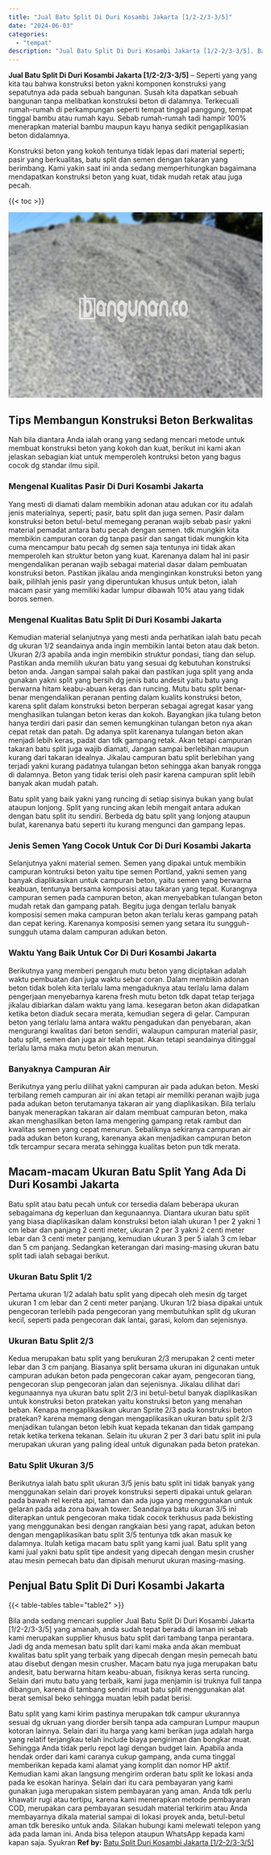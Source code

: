 ```yaml
---
title: "Jual Batu Split Di Duri Kosambi Jakarta [1/2-2/3-3/5]"
date: "2024-06-03"
categories: 
  - "tempat"
description: "Jual Batu Split Di Duri Kosambi Jakarta [1/2-2/3-3/5]. Batu split yang kami kirim pastinya merupakan tdk campur ukurannya sesuai dg ukruan yang diorder bersi..."
---
```


**Jual Batu Split Di Duri Kosambi Jakarta \[1/2-2/3-3/5\]** – Seperti yang yang kita tau bahwa konstruksi beton yakni komponen konstruksi yang sepatutnya ada pada sebuah bangunan. Susah kita dapatkan sebuah bangunan tanpa melibatkan konstruksi beton di dalamnya. Terkecuali rumah-rumah di perkampungan seperti tempat tinggal panggung, tempat tinggal bambu atau rumah kayu. Sebab rumah-rumah tadi hampir 100% menerapkan material bambu maupun kayu hanya sedikit pengaplikasian beton didalamnya.

Konstruksi beton yang kokoh tentunya tidak lepas dari material seperti; pasir yang berkualitas, batu split dan semen dengan takaran yang berimbang. Kami yakin saat ini anda sedang memperhitungkan bagaimana mendapatkan konstruksi beton yang kuat, tidak mudah retak atau juga pecah.

{{< toc >}}

![Jual Batu Split Di Duri Kosambi Jakarta [1/2-2/3-3/5]](/images/jual-batu-split-14.png)

## Tips Membangun Konstruksi Beton Berkwalitas

Nah bila diantara Anda ialah orang yang sedang mencari metode untuk membuat konstruksi beton yang kokoh dan kuat, berikut ini kami akan jelaskan sebagian kiat untuk memperoleh kontruksi beton yang bagus cocok dg standar ilmu sipil.

### Mengenal Kualitas Pasir Di Duri Kosambi Jakarta

Yang mesti di diamati dalam membikin adonan atau adukan cor itu adalah jenis materialnya, seperti; pasir, batu split dan juga semen. Pasir dalam konstruksi beton betul-betul memegang peranan wajib sebab pasir yakni material pemadat antara batu pecah dengan semen. tdk mungkin kita membikin campuran coran dg tanpa pasir dan sangat tidak mungkin kita cuma mencampur batu pecah dg semen saja tentunya ini tidak akan memperoleh kan struktur beton yang kuat. Karenanya dalam hal ini pasir mengendalikan peranan wajib sebagai material dasar dalam pembuatan konstruksi beton. Pastikan jikalau anda menginginkan konstruksi beton yang baik, pilihlah jenis pasir yang diperuntukan khusus untuk beton, ialah macam pasir yang memiliki kadar lumpur dibawah 10% atau yang tidak boros semen.

### Mengenal Kualitas Batu Split Di Duri Kosambi Jakarta

Kemudian material selanjutnya yang mesti anda perhatikan ialah batu pecah dg ukuran 1/2 seandainya anda ingin membikin lantai beton atau dak beton. Ukuran 2/3 apabila anda ingin membikin struktur pondasi, tiang dan selup. Pastikan anda memilih ukuran batu yang sesuai dg kebutuhan konstruksi beton anda. Jangan sampai salah pakai dan pastikan juga split yang anda gunakan yakni split yang bersih dg jenis batu andesit yaitu batu yang berwarna hitam keabu-abuan keras dan runcing. Mutu batu split benar-benar mengendalikan peranan penting dalam kualits konstruksi beton, karena split dalam konstruksi beton berperan sebagai agregat kasar yang menghasilkan tulangan beton keras dan kokoh. Bayangkan jika tulang beton hanya terdiri dari pasir dan semen kemungkinan tulangan beton nya akan cepat retak dan patah. Dg adanya split karenanya tulangan beton akan menjadi lebih keras, padat dan tdk gampang retak. Akan tetapi campuran takaran batu split juga wajib diamati, Jangan sampai berlebihan maupun kurang dari takaran idealnya. Jikalau campuran batu split berlebihan yang terjadi yakni kurang padatnya tulangan beton sehingga akan banyak rongga di dalamnya. Beton yang tidak terisi oleh pasir karena campuran split lebih banyak akan mudah patah.

Batu split yang baik yakni yang runcing di setiap sisinya bukan yang bulat ataupun lonjong. Split yang runcing akan lebih mengait antara adukan dengan batu split itu sendiri. Berbeda dg batu split yang lonjong ataupun bulat, karenanya batu seperti itu kurang mengunci dan gampang lepas.

### Jenis Semen Yang Cocok Untuk Cor Di Duri Kosambi Jakarta

Selanjutnya yakni material semen. Semen yang dipakai untuk membikin campuran kontruksi beton yaitu tipe semen Portland, yakni semen yang banyak diaplikasikan untuk campuran beton, yaitu semen yang berwarna keabuan, tentunya bersama komposisi atau takaran yang tepat. Kurangnya campuran semen pada campuran beton, akan menyebabkan tulangan beton mudah retak dan gampang patah. Begitu juga dengan terlalu banyak komposisi semen maka campuran beton akan terlalu keras gampang patah dan cepat kering. Karenanya komposisi semen yang setara itu sungguh-sungguh utama dalam campuran adukan beton.

### Waktu Yang Baik Untuk Cor Di Duri Kosambi Jakarta

Berikutnya yang memberi pengaruh mutu beton yang diciptakan adalah waktu pembuatan dan juga waktu sebar coran. Dalam membikin adonan beton tidak boleh kita terlalu lama mengaduknya atau terlalu lama dalam pengerjaan menyebarnya karena fresh mutu beton tdk dapat tetap terjaga jikalau dibiarkan dalam waktu yang lama. kesegaran beton akan didapatkan ketika beton diaduk secara merata, kemudian segera di gelar. Campuran beton yang terlalu lama antara waktu pengadukan dan penyebaran, akan mengurangi kwalitas dari beton sendiri, walaupun campuran material pasir, batu split, semen dan juga air telah tepat. Akan tetapi seandainya ditinggal terlalu lama maka mutu beton akan menurun.

### Banyaknya Campuran Air

Berikutnya yang perlu dilihat yakni campuran air pada adukan beton. Meski terbilang remeh campuran air ini akan tetapi air memiliki peranan wajib juga pada adukan beton terutamanya takaran air yang diaplikasikan. Bila terlalu banyak menerapkan takaran air dalam membuat campuran beton, maka akan menghasilkan beton lama mengering gampang retak rambut dan kwalitas semen yang cepat menurun. Sebaliknya sekiranya campuran air pada adukan beton kurang, karenanya akan menjadikan campuran beton tdk tercampur secara merata sehingga kualitas beton pun tdk merata.

## Macam-macam Ukuran Batu Split Yang Ada Di Duri Kosambi Jakarta

Batu split atau batu pecah untuk cor tersedia dalam beberapa ukuran sebagaimana dg keperluan dan kegunaannya. Diantara ukuran batu split yang biasa diaplikasikan dalam konstruksi beton ialah ukuran 1 per 2 yakni 1 cm lebar dan panjang 2 centi meter, ukuran 2 per 3 yakni 2 centi meter lebar dan 3 centi meter panjang, kemudian ukuran 3 per 5 ialah 3 cm lebar dan 5 cm panjang. Sedangkan keterangan dari masing-masing ukuran batu split tadi ialah sebagai berikut.

### Ukuran Batu Split 1/2

Pertama ukuran 1/2 adalah batu split yang dipecah oleh mesin dg target ukuran 1 cm lebar dan 2 centi meter panjang. Ukuran 1/2 biasa dipakai untuk pengecoran terlebih pada pengecoran yang membutuhkan split dg ukuran kecil, seperti pada pengecoran dak lantai, garasi, kolom dan sejenisnya.

### Ukuran Batu Split 2/3

Kedua merupakan batu split yang berukuran 2/3 merupakan 2 centi meter lebar dan 3 cm panjang. Biasanya split bersama ukuran ini digunakan untuk campuran adukan beton pada pengecoran cakar ayam, pengecoran tiang, pengecoran slup pengecoran jalan dan sejenisnya. Jikalau dilihat dari kegunaannya nya ukuran batu split 2/3 ini betul-betul banyak diaplikasikan untuk konstruksi beton pratekan yaitu konstruksi beton yang menahan beban. Kenapa mengaplikasikan ukuran Sprite 2/3 pada konstruksi beton pratekan? karena memang dengan mengaplikasikan ukuran batu split 2/3 menjadikan tulangan beton lebih kuat kepada tekanan dan tidak gampang retak ketika terkena tekanan. Selain itu ukuran 2 per 3 dari batu split ini pula merupakan ukuran yang paling ideal untuk digunakan pada beton pratekan.

### Batu Split Ukuran 3/5

Berikutnya ialah batu split ukuran 3/5 jenis batu split ini tidak banyak yang menggunakan selain dari proyek konstruksi seperti dipakai untuk gelaran pada bawah rel kereta api, taman dan ada juga yang menggunakan untuk gelaran pada ada zona bawah tower. Seandainya batu ukuran 3/5 ini diterapkan untuk pengecoran maka tidak cocok terkhusus pada bekisting yang menggunakan besi dengan rangkaian besi yang rapat, adukan beton dengan mengaplikasikan batu split 3/5 tentunya tdk akan masuk ke dalamnya. Itulah ketiga macam batu split yang kami jual. Batu split yang kami jual yakni batu split tipe andesit yang dipecah dengan mesin crusher atau mesin pemecah batu dan dipisah menurut ukuran masing-masing.

## Penjual Batu Split Di Duri Kosambi Jakarta

{{< table-tables table="table2" >}}

Bila anda sedang mencari supplier Jual Batu Split Di Duri Kosambi Jakarta \[1/2-2/3-3/5\] yang amanah, anda sudah tepat berada di laman ini sebab kami merupakan supplier khusus batu split dari tambang tanpa perantara. Jadi dg anda memesan batu split dari kami maka anda akan membuat kwalitas batu split yang terbaik yang dipecah dengan mesin pemecah batu atau disebut dengan mesin crusher. Macam batu nya juga merupakan batu andesit, batu berwarna hitam keabu-abuan, fisiknya keras serta runcing. Selain dari mutu batu yang terbaik, kami juga menjamin isi truknya full tanpa dibangun, karena di tambang sendiri muat batu split menggunakan alat berat semisal beko sehingga muatan lebih padat berisi.

Batu split yang kami kirim pastinya merupakan tdk campur ukurannya sesuai dg ukruan yang diorder bersih tanpa ada campuran Lumpur maupun kotoran lainnya. Selain dari itu harga yang kami berikan juga adalah harga yang relatif terjangkau telah include biaya pengiriman dan bongkar muat. Sehingga Anda tidak perlu repot lagi dengan budget lain. Apabila anda hendak order dari kami caranya cukup gampang, anda cuma tinggal memberikan kepada kami alamat yang komplit dan nomor HP aktif. Kemudian kami akan langsung mengirim orderan batu split ke lokasi anda pada ke esokan harinya. Selain dari itu cara pembayaran yang kami gunakan juga merupakan sistem pembayaran yang aman. Anda tdk perlu khawatir rugi atau tertipu, karena kami menerapkan metode pembayaran COD, merupakan cara pembayaran sesudah material terkirim atau Anda membayarnya dikala material sampai di lokasi proyek anda, betul-betul aman tdk beresiko untuk anda. Silakan hubungi kami melewati telepon yang ada pada laman ini. Anda bisa telepon ataupun WhatsApp kepada kami kapan saja. Syukran
**Ref by:** [Batu Split Duri Kosambi Jakarta [1/2-2/3-3/5]](https://id.wikipedia.org/wiki/Batu)
